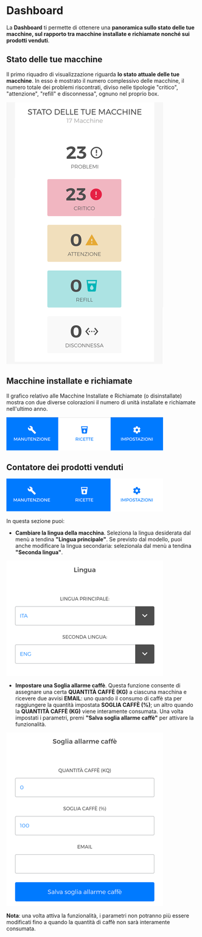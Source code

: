 # Dashboard

La **Dashboard** ti permette di ottenere una **panoramica sullo stato delle tue macchine, sul rapporto tra macchine installate e richiamate nonché sui prodotti venduti**.


## Stato delle tue macchine

Il primo riquadro di visualizzazione riguarda **lo stato attuale delle tue macchine**. In esso è mostrato il numero complessivo delle macchine, il numero totale dei problemi riscontrati, diviso nelle tipologie "critico", "attenzione", "refill" e disconnessa", ognuno nel proprio box.

<kbd>![Stato Macchine](_images/dashboard-stato-3.png)</kbd>


     
 ## Macchine installate e richiamate
 
 Il grafico relativo alle Macchine Installate e Richiamate (o disinstallate) mostra con due diverse colorazioni il numero di unità installate e richiamate nell'ultimo anno.
 
 <kbd>![Ricette](_images/machine-ricette.png)</kbd>
 
 

 
 ## Contatore dei prodotti venduti
 
 <kbd>![Impostazioni](_images/machine-impostazioni.png)</kbd>
 
  In questa sezione puoi:
  
  - **Cambiare la lingua della macchina**. Seleziona la lingua desiderata dal menù a tendina **"Lingua principale"**. 
  Se previsto dal modello, puoi anche modificare la lingua secondaria: selezionala dal menù a tendina **"Seconda lingua"**.
  
  <kbd>![Impostazioni-Lingua](_images/machine-lingua.png)</kbd>
  
  - **Impostare una Soglia allarme caffè**. Questa funzione consente di assegnare una certa **QUANTITÀ CAFFÈ (KG)** a ciascuna macchina e ricevere due avvisi **EMAIL**: uno quando il consumo di caffè sta per raggiungere la quantità impostata **SOGLIA CAFFÈ (%)**; un altro quando la **QUANTITÀ CAFFÈ (KG)** viene interamente consumata. 
Una volta impostati i parametri, premi **"Salva soglia allarme caffè"** per attivare la funzionalità. 

<kbd>![Impostazioni-Soglia-Caffe](_images/machine-soglia.png)</kbd>

**Nota**: una volta attiva la funzionalità, i parametri non potranno più essere modificati fino a quando la quantità di caffè non sarà interamente consumata. 
